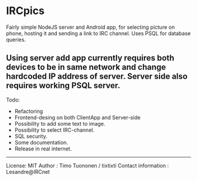 # IRCpics

Fairly simple NodeJS server and Android app, for selecting picture on phone, hosting it
and sending a link to IRC channel. Uses PSQL for database queries.

Using server add app currently requires both devices to be in same network and change hardcoded IP address of server. Server side also requires working PSQL server.
----------------------------------------
Todo:
  - Refactoring
  - Frontend-desing on both ClientApp and Server-side
  - Possibility to add some text to image.
  - Possibility to select IRC-channel.
  - SQL security.
  - Some documentation.
  - Release in real internet.

------------------------------------------
License: MIT
Author : Timo Tuononen / tixtixti
Contact information : Lesandre@IRCnet
